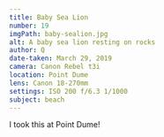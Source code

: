 ```yaml
---
title: Baby Sea Lion
number: 19
imgPath: baby-sealion.jpg
alt: A baby sea lion resting on rocks
author: Q
date-taken: March 29, 2019
camera: Canon Rebel t3i
location: Point Dume
lens: Canon 18-270mm
settings: ISO 200 f/6.3 1/1000
subject: beach
---
```

I took this at Point Dume!
